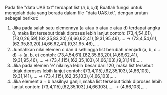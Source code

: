 Pada file "data UAS.txt" terdapat list (a,b,c,d)
Buatlah fungsi untuk mengolah data yang berada dalam file "data UAS.txt", dengan urutan sebagai berikut:
 
1. Jika pada salah satu elemennya (a atau b atau c atau d) terdapat angka 0, maka list tersebut tidak diproses lebih lanjut
 contoh:
(73,4,54,61),(73,0,26,59),(62,35,83,20),(4,66,62,41),(9,31,95,46),.... ->  (73,4,54,61),(62,35,83,20),(4,66,62,41),(9,31,95,46),....
2. Jumlahkan nilai elemen c dan d sehingga list berubah menjadi (a, b, c + d) -> (a, b, e)
contoh:
 (73,4,54,61),(62,35,83,20),(4,66,62,41),(9,31,95,46),.... ->  (73,4,115),(62,35,103),(4,66,103),(9,31,141),....
4. Jika pada elemen 'e' nilainya lebih besar dari 120, maka list tersebut tidak diproses lebih lanjut
contoh:
(73,4,115),(62,35,103),(4,66,103),(9,31,141),.... ->  (73,4,115),(62,35,103),(4,66,103),....
5. Jika element a + b hasilnya ganjil, maka list tersebut tidak diproses lebih lanjut
contoh:
 (73,4,115),(62,35,103),(4,66,103),.... -> (4,66,103),....
